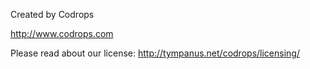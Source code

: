 Created by Codrops

http://www.codrops.com

Please read about our license: http://tympanus.net/codrops/licensing/

